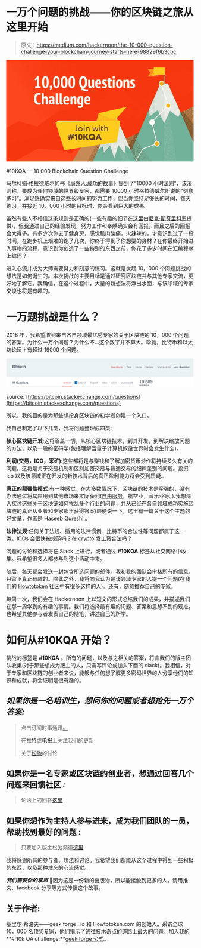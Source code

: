 # 一万个问题的挑战——你的区块链之旅从这里开始

> 原文：<https://medium.com/hackernoon/the-10-000-question-challenge-your-blockchain-journey-starts-here-98829f6b3cbc>

![](img/c723faafc2b83ada7999a577dd7ed563.png)

#10KQA — 10 000 Blockchain Question Challenge

马尔科姆·格拉德威尔的书《[局外人:成功的故事](https://www.amazon.com/Outliers-Story-Success-Malcolm-Gladwell/dp/0316017930)》提到了“10000 小时法则”，该法则称，要成为任何领域的世界级专家，都需要 10000 小时格拉德威尔所说的“刻意练习”。满足感确实来自这些长时间的努力工作，但当你坚持足够长的时间，每天练习，并接近 10，000 小时的目标时，你会看到巨大的成果。

虽然有些人不相信这条规则是正确的(一些有趣的细节[在这里](https://www.inc.com/nick-skillicorn/the-10000-hour-rule-was-wrong-according-to-the-people-who-wrote-the-original-stu.html)由[尼克·斯奇里科恩](https://twitter.com/improvides)提供)，但我通过自己的经验发现，努力工作和奉献确实会有回报，而且之后的回报会大得多。有多少次你去了健身房，感觉肌肉酸痛，火辣辣的，才意识到过了一段时间，在跑步机上艰难的跑了几次，你终于得到了你想要的身材？在你最终开始进入事物的流程，意识到你创造了一些特别的东西之前，你花了多少时间在汇编程序上编码？

进入心流并成为大师需要努力和刻意的练习。这就是发起 10，000 个问题挑战的想法是如何诞生的。本次挑战的主要目标是通过研究区块链并与其他专家交流，更好地了解它。我确信，在这个过程中，大量的新想法将浮出水面，与该领域的专家交谈也将是有趣的。

# 一万题挑战是什么？

2018 年，我希望收到来自各自领域最优秀专家的关于区块链的 10，000 个问题的答案。为什么一万个问题？为什么不…这个数字并不算大。毕竟，比特币和以太坊论坛上有超过 19000 个问题。

![](img/10282273a1cb856f5f8c6db872f0af5e.png)

source: [https://bitcoin.stackexchange.com/questions](https://bitcoin.stackexchange.com/questions)

所以，我的目的是为那些想投身区块链的初学者创建一个入口。

我自己制定了以下几类，我将问题整理成四类:

**核心区块链开发**:这将涵盖一切，从核心区块链技术，到其开发，到解决缩放问题的方法，以及一般的密码学(包括理解当量子计算机奴役世界时会发生什么)。

**利润(交易，ICO，采矿)**:这些都将是与赚钱和了解加密货币炒作将持续多久有关的问题。这将是关于交易机制和区别加密交易与普通交易的细微差别的问题。投资 ico 以及该领域正在开发的新技术背后的真正盈利能力将会受到质疑..

**真正的颠覆性模式**:有一种感觉，在大多数情况下，区块链的技术是牵强的，没有办法通过将其应用到其他市场来实际获利([自由服务](https://hackernoon.com/can-the-blockchain-really-disrupt-the-middleman-freelance-platform-market-50c1ee5282f7)，航空业，音乐业等。).我想深入探讨这些关于区块链如何扰乱多个行业的问题，并从已经在各自领域成功实施区块链的真正从业者和专家那里获得答案(顺便说一下，这里有一篇关于这个主题的好文章，作者是 Haseeb Qureshi 。

**法律法规**:任何关于法规、适用的法律惯例、比特币的合法性等问题都属于这一类。ICOs 会很快被规范吗？在 crypto 发工资合法吗？

问题的讨论和选择将在 Slack 上进行，或者通过 **#10KQA** 标签从社交网络中收集。我希望很多人都参与到这个活动中来。

随后，每天都会发送一封包含所选问题的邮件。我和我的团队会审核所有的信息，只留下真正有趣的。除此之外，我将向我认为是该领域专家的人提一个问题(在我们的 [Howtotoken](https://howtotoken.com/) 社区中有很多这样的人)。还有，随意推荐自己的专家。

每周一次，我们会在 Hackernoon 上以短文的形式总结我们的成果，并描述我们在那一周学到的有趣的事情。我们将选择最有趣的问题、答案和意想不到的观点。也希望其他参与者发表自己的随笔，讲述自己的所学。

# 如何从#10KQA 开始？

挑战的标签是 **#10KQA** 。所有的问题，以及与之相关的答案，将由我们的版主团队收集(对于那些想成为版主的人，只需写评论或加入下面的 slack)。我相信，对于专家和区块链的创业者来说，能够与任何想了解更多密码世界的人分享他们的知识和成就，将会证明是很有趣的。

## ***如果你是一名培训生，想问你的问题或者想抢先一万个答案:***

> 点击订阅时事通讯[。](https://howtotoken.com/10000-question-challenge/)
> 
> 在[推特](https://twitter.com/howtotoken)或[电报](https://t.me/TENKQA)上关注我们的更新
> 
> 关于[松弛](https://join.slack.com/t/howtotoken/shared_invite/enQtMjU4MDY2OTcwMTUxLWJlZDE2OWFlN2M4YWE5MTgzMGJjYzkxMDM3MzdjZTQxNDI1MjdmODg1MmNkMWI3NWYxMzA3NDA3ZGE1OTg4YjU)的讨论

## 如果你是一名专家或区块链的创业者，想通过回答几个问题来回馈社区 ***:***

> 论坛上的回答[这里](https://howtotoken.com/all-questions/)

## 如果你想作为主持人参与进来，成为我们团队的一员，帮助找到最好的问题 **:**

> 只要加入版主松弛频道[这里](https://join.slack.com/t/howtotoken/shared_invite/enQtMjU4MDY2OTcwMTUxLWJlZDE2OWFlN2M4YWE5MTgzMGJjYzkxMDM3MzdjZTQxNDI1MjdmODg1MmNkMWI3NWYxMzA3NDA3ZGE1OTg4YjU)

我将感谢所有的参与者、想法和讨论。我希望我们都能从这个过程中得到一些积极的东西，以及那种难忘的心流感觉。

***我们需要你的掌声*** 👏因为这是一份新的出版物，所以能接触到更多的人。请用推文、facebook 分享等方式传播这个故事。

## 关于作者:

基里尔·希洛夫——geek forge . io 和 Howtotoken.com 的创始人。采访全球 10，000 名顶尖专家，他们揭示了通往技术奇点的道路上最大的问题。加入我的**# 10k QA challenge:**[geek forge 公式](https://formula.geekforge.io/)。
